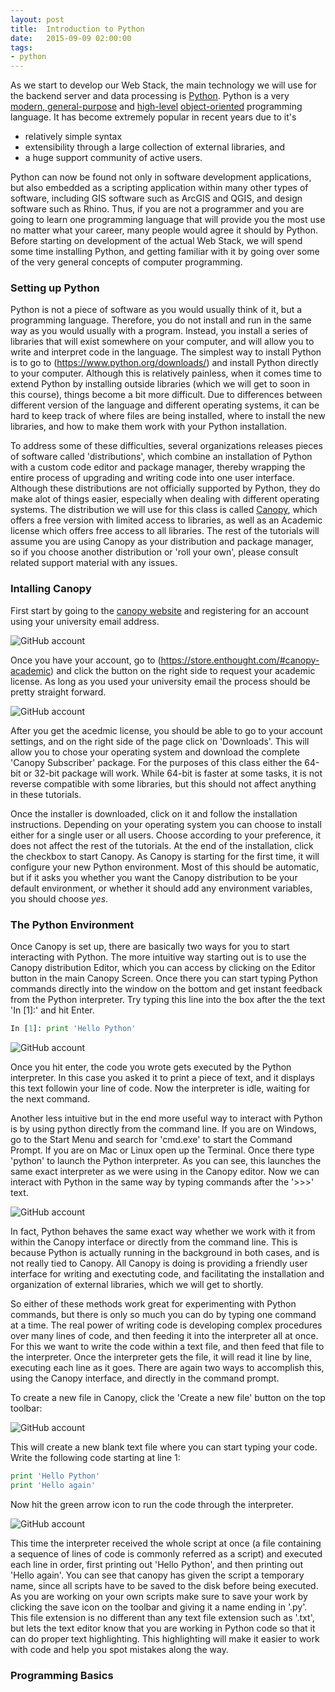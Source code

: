 ```yaml
---
layout: post
title:  Introduction to Python
date:   2015-09-09 02:00:00
tags:
- python
---
```


As we start to develop our Web Stack, the main technology we will use for the backend server and data processing is [Python](https://www.python.org/). Python is a very [modern, general-purpose](https://en.wikipedia.org/wiki/Python_(programming_language)) and [high-level](https://en.wikipedia.org/wiki/High-level_programming_language) [object-oriented](https://en.wikipedia.org/wiki/Object-oriented_programming) programming language. It has become extremely popular in recent years due to it's 

- relatively simple syntax
- extensibility through a large collection of external libraries, and 
- a huge support community of active users. 

Python can now be found not only in software development applications, but also embedded as a scripting application within many other types of software, including GIS software such as ArcGIS and QGIS, and design software such as Rhino. Thus, if you are not a programmer and you are going to learn one programming language that will provide you the most use no matter what your career, many people would agree it should by Python. Before starting on development of the actual Web Stack, we will spend some time installing Python, and getting familiar with it by going over some of the very general concepts of computer programming.

### Setting up Python

Python is not a piece of software as you would usually think of it, but a programming language. Therefore, you do not install and run in the same way as you would usually with a program. Instead, you install a series of libraries that will exist somewhere on your computer, and will allow you to write and interpret code in the language. The simplest way to install Python is to go to (https://www.python.org/downloads/) and install Python directly to your computer. Although this is relatively painless, when it comes time to extend Python by installing outside libraries (which we will get to soon in this course), things become a bit more difficult. Due to differences between different version of the language and different operating systems, it can be hard to keep track of where files are being installed, where to install the new libraries, and how to make them work with your Python installation.

To address some of these difficulties, several organizations releases pieces of software called 'distributions', which combine an installation of Python with a custom code editor and package manager, thereby wrapping the entire process of upgrading and writing code into one user interface. Although these distributions are not officially supported by Python, they do make alot of things easier, especially when dealing with different operating systems. The distribution we will use for this class is called [Canopy](https://www.enthought.com/products/canopy/), which offers a free version with limited access to libraries, as well as an Academic license which offers free access to all libraries. The rest of the tutorials will assume you are using Canopy as your distribution and package manager, so if you choose another distribution or 'roll your own', please consult related support material with any issues.

### Intalling Canopy

First start by going to the [canopy website](https://www.enthought.com/products/canopy/) and registering for an account using your university email address.

![GitHub account](/dmc/images/canopy01.png)

Once you have your account, go to (https://store.enthought.com/#canopy-academic) and click the button on the right side to request your academic license. As long as you used your university email the process should be pretty straight forward.

![GitHub account](/dmc/images/canopy02.png)

After you get the acedmic license, you should be able to go to your account settings, and on the right side of the page click on 'Downloads'. This will allow you to chose your operating system and download the complete 'Canopy Subscriber' package. For the purposes of this class either the 64-bit or 32-bit package will work. While 64-bit is faster at some tasks, it is not reverse compatible with some libraries, but this should not affect anything in these tutorials.

Once the installer is downloaded, click on it and follow the installation instructions. Depending on your operating system you can choose to install either for a single user or all users. Choose according to your preference, it does not affect the rest of the tutorials. At the end of the installation, click the checkbox to start Canopy. As Canopy is starting for the first time, it will configure your new Python environment. Most of this should be automatic, but if it asks you whether you want the Canopy distribution to be your default environment, or whether it should add any environment variables, you should choose *yes*.

### The Python Environment

Once Canopy is set up, there are basically two ways for you to start interacting with Python. The more intuitive way starting out is to use the Canopy distribution Editor, which you can access by clicking on the Editor button in the main Canopy Screen. Once there you can start typing Python commands directly into the window on the bottom and get instant feedback from the Python interpreter. Try typing this line into the box after the the text 'In [1]:' and hit Enter.

```python
In [1]: print 'Hello Python'
```

![GitHub account](/dmc/images/canopy03.png)

Once you hit enter, the code you wrote gets executed by the Python interpreter. In this case you asked it to print a piece of text, and it displays this text followin your line of code. Now the interpreter is idle, waiting for the next command.

Another less intuitive but in the end more useful way to interact with Python is by using python directly from the command line. If you are on Windows, go to the Start Menu and search for 'cmd.exe' to start the Command Prompt. If you are on Mac or Linux open up the Terminal. Once there type 'python' to launch the Python interpreter. As you can see, this launches the same exact interpreter as we were using in the Canopy editor. Now we can interact with Python in the same way by typing commands after the '>>>' text.

![GitHub account](/dmc/images/canopy04.png)

In fact, Python behaves the same exact way whether we work with it from within the Canopy interface or directly from the command line. This is because Python is actually running in the background in both cases, and is not really tied to Canopy. All Canopy is doing is providing a friendly user interface for writing and exectuting code, and facilitating the installation and organization of external libraries, which we will get to shortly.

So either of these methods work great for experimenting with Python commands, but there is only so much you can do by typing one command at a time. The real power of writing code is developing complex procedures over many lines of code, and then feeding it into the interpreter all at once. For this we want to write the code within a text file, and then feed that file to the interpreter. Once the interpreter gets the file, it will read it line by line, executing each line as it goes. There are again two ways to accomplish this, using the Canopy interface, and directly in the command prompt.

To create a new file in Canopy, click the 'Create a new file' button on the top toolbar:

![GitHub account](/dmc/images/canopy05.png)

This will create a new blank text file where you can start typing your code. Write the following code starting at line 1:

```python
print 'Hello Python'
print 'Hello again'
```

Now hit the green arrow icon to run the code through the interpreter.

![GitHub account](/dmc/images/canopy06.png)

This time the interpreter received the whole script at once (a file containing a sequence of lines of code is commonly referred as a script) and executed each line in order, first printing out 'Hello Python', and then printing out 'Hello again'. You can see that canopy has given the script a temporary name, since all scripts have to be saved to the disk before being executed. As you are working on your own scripts make sure to save your work by clicking the save icon on the toolbar and giving it a name ending in '.py'. This file extension is no different than any text file extension such as '.txt', but lets the text editor know that you are working in Python code so that it can do proper text highlighting. This highlighting will make it easier to work with code and help you spot mistakes along the way.



### Programming Basics






